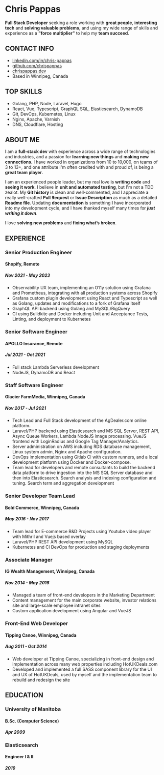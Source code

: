 # Chris Pappas

**Full Stack Developer** seeking a role working with **great people**, **interesting tech** and **solving valuable
problems**, and using my wide range of skills and experience as a **"force multiplier"** to help my **team succeed**.

## CONTACT INFO

- [linkedin.com/in/chris-pappas](https://linkedin.com/in/chris-pappas)
- [github.com/chrispappas](https://github.com/chrispappas)
- [chrispappas.dev](https://github.com/chrispappas)
- Based in Winnipeg, Canada

## TOP SKILLS

- Golang, PHP, Node, Laravel, Hugo
- React, Vue, Typescript, GraphQL SQL, Elasticsearch, DynamoDB
- Git, DevOps, Kubernetes, Linux
- Nginx, Apache, Varnish
- DNS, Cloudflare, Hosting

## ABOUT ME

I am a **full-stack dev** with experience across a wide range of technologies and industries, and a passion for **learning
new things** and **making new connections**. I have worked in organizations from 10 to 10,000, on teams of 3 to 13+, and one
attribute I'm often credited with and proud of, is being a **great team player**.

I am an experienced people leader, but my real love is **writing code** and **seeing it work**. I believe in **unit and automated
testing**, but I'm not a TDD zealot. My **Git history** is clean and well-commented, and I appreciate a really well-crafted
**Pull Request** or **Issue Description** as much as a detailed **Readme file**. Updating **documentation** is something I have
incorporated into my development cycle, and I have thanked myself many times for **_just writing it down_**.

I love **solving new problems** and **fixing what’s broken**.

## EXPERIENCE

### Senior Production Engineer
#### Shopify, Remote
##### Nov 2021 - May 2023

- Observability UX team, implementing an O11y solution using Grafana and Prometheus, integrating with all production
  systems across Shopify
- Grafana custom plugin development using React and Typescript as well as Golang, updates and modifications to a fork of
  Grafana itself
- GraphQL API backend using Golang and MySQL/BigQuery
- CI using Buildkite and Docker including Unit and Acceptance Tests, Linting, and deployment to Kubernetes

### Senior Software Engineer
#### APOLLO Insurance, Remote
##### Jul 2021 - Oct 2021

- Full stack Lambda Serverless development
- NodeJS, DynamoDB and React

### Staff Software Engineer
#### Glacier FarmMedia, Winnipeg, Canada
##### Nov 2017 - Jul 2021

- Tech Lead and Full Stack development of the AgDealer.com online platform.
- Laravel/PHP backend using Elasticsearch and MS SQL Server, REST API, Async Queue Workers, Lambda NodeJS image
  processing. VueJS frontend with LoginRadius and Google Tag Manager/Analytics.
- Server administration on AWS including RDS database management, Linux system admin, Nginx and Apache configuration.
- DevOps implementation using Gitlab CI with custom runners, and a local development platform using Docker and
  Docker-compose.
- Team lead for developers and remote consultants to build the backend data platform to drive ingestion into the MS SQL
  Server database and then into Elasticsearch. Search analysis and indexing configuration and tuning. Search term and
  aggregation development

### Senior Developer Team Lead
#### Bold Commerce, Winnipeg, Canada
##### May 2016 - Nov 2017

- Team lead for E-commerce R&D Projects using Youtube video player with Mithril and Vuejs based overlay
- Laravel/PHP REST API development using MySQL
- Kubernetes and CI DevOps for production and staging deployments

### Associate Manager
#### IG Wealth Management, Winnipeg, Canada
##### Nov 2014 - May 2016

- Managed a team of front-end developers in the Marketing Department
- Content management for the main corporate website, investor relations site and large-scale employee intranet sites
- Custom application development using Angular and VueJS

### Front-End Web Developer
#### Tipping Canoe, Winnipeg, Canada
##### Aug 2011 - Oct 2014

- Web developer at Tipping Canoe, specializing in front-end design and implementation across many web properties
  including HotUKDeals.com
- Developed and implemented a full SASS component library for the UI and UX of HotUKDeals, used by myself and the
  implementation team to rebuild and redesign the site

## EDUCATION

### University of Manitoba
#### B.Sc. (Computer Science)
##### Apr 2009

### Elasticsearch
#### Engineer I & II
##### 2019
